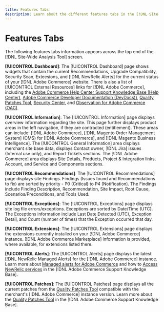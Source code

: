 ```yaml
---
title: Features Tabs
description: Learn about the different features tabs in the [!DNL Site-Wide Analysis Tool]
---
```

# Features Tabs

The following features tabs information appears across the top end of the [!DNL Site-Wide Analysis Tool] screen.

**[!UICONTROL Dashboard]**: The [!UICONTROL Dashboard] page shows widgets that contain the current Recommendations, Upgrade Compatibility, Security Scan, Exteesions, and [!DNL NewRelic Alerts] for the current status of your [!DNL Adobe Commerce] website. There is also a list of [!UICONTROL External Resources] links for [!DNL Adobe Commerce], including the [Adobe Commerce Help Center Support Knowledge Base (Help Center)](https://support.magento.com/), [Adobe Commerce Developer Documentation (DevDocs))](https://devdocs.magento.com/), [Quality Patches Tool](https://devdocs.magento.com/quality-patches/tool.html#patch-grid), [Security Center](https://magento.com/security), and [Observation for Adobe Commerce (OAC)](https://support.magento.com/hc/en-us/articles/4402379845901-Use-Observation-for-Adobe-Commerce).

**[!UICONTROL Information]**: The [!UICONTROL Information] page displays overview information regarding the site. This page further displays product areas in the left navigation, if they are contracted (entitlement).  These areas can include: [!DNL Adobe Commerce], [!DNL Magento Order Management System] (OMS) for [!DNL Adobe Commerce], and [!DNL Magento Business Intelligence].
The [!UICONTROL General Information] area displays merchant site base data, displays Contact owner, [!DNL Jira] issues (Internal use only), and Report Tickets sections.
The [!DNL Adobe Commerce] area displays Site Details, Products, Project & Integration links, Account, and Service and Components sections.

**[!UICONTROL Recommendations]**: The [!UICONTROL Recommendations] page displays site Findings. Findings (Issues found and Recommendations to fix) are sorted by priority - P0 (Critical) to P4 (Notification).
The Findings include Finding Description, Recommendation, Site Impact, Root Cause, Scenarios/Preconditions, and Tools Used.

**[!UICONTROL Exceptions]**: The [!UICONTROL Exceptions] page displays site log file errors/exceptions. Exceptions are sorted by Date/Time (UTC).
The Exceptions information include Last Date Detected (UTC), Exception Detail, and Count (number of times) that the Exception occurred that day.

**[!UICONTROL Extensions]**: The [!UICONTROL Extensions] page displays the extensions currently installed on your [!DNL Adobe Commerce] instance. [!DNL Adobe Commerce Marketplace] information is provided, where available, for extensions listed there.

**[!UICONTROL Alerts]**: The [!UICONTROL Alerts] page displays the latest [!DNL NewRelic Managed Alerts] for the [!DNL Adobe Commerce] instance. Learn more about [Managed alerts for Adobe Commerce](https://support.magento.com/hc/en-us/articles/360045806832) and how to [Access NewRelic services](https://support.magento.com/hc/en-us/articles/360039127712) in the [!DNL Adobe Commerce Support Knowledge Base].

**[!UICONTROL Patches]**: The [!UICONTROL Patches] page displays all the current patches from the [Quality Patches Tool](https://devdocs.magento.com/quality-patches/tool.html#patch-grid) compatible with the merchant's [!DNL Adobe Commerce] instance version. Learn more about the [Quality Patches Tool](https://support.magento.com/hc/en-us/articles/360047139492) in the [!DNL Adobe Commerce Support Knowledge Base].

